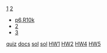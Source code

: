 [1](https://chopby.tistory.com/category/%ED%95%99%EA%B5%90%EA%B3%B5%EB%B6%80/%EC%BB%B4%ED%93%A8%ED%84%B0%EA%B5%AC%EC%A1%B0)
[2](https://velog.io/@apphia39?tag=computer-architecture)
- [p6,R10k](https://cs.nju.edu.cn/swang/CA_16S/Lec14_Speculation_II.pdf)
- [2](https://ocw.unican.es/pluginfile.php/1827/course/section/1428/07_scheduling_part2.pdf)
- [3](http://web.eecs.umich.edu/~twenisch/470_F07/lectures/9.pdf)

[quiz](https://quizlet.com/96299293/flashcards)
[docs](https://www.studocu.com/vn/document/truong-dai-hoc-fpt/computer-architecture/101-150-dich-sach/33933787)
[sol](https://blog.youhogeon.com/m/93)
[sol](https://www.studocu.com/row/document/seoul-national-university/%EC%BB%B4%ED%93%A8%ED%84%B0%EC%99%80-%EB%A7%88%EC%9D%8Ccomputer-and-mind-3/solution-manual-computer-organization-and-architecture-8th-edition/18532130)
[HW1](https://www.studocu.com/row/document/seoul-national-university/%EA%B3%BC%ED%95%99-%EA%B3%84%EC%82%B0%EC%9D%84-%EC%9C%84%ED%95%9C-%EC%BB%B4%ED%93%A8%ED%84%B0-%ED%99%9C%EC%9A%A9computer/computer-organization-hw1/7515142)
[HW2](https://www.studocu.com/row/document/seoul-national-university/%EA%B3%BC%ED%95%99-%EA%B3%84%EC%82%B0%EC%9D%84-%EC%9C%84%ED%95%9C-%EC%BB%B4%ED%93%A8%ED%84%B0-%ED%99%9C%EC%9A%A9computer/comp-org-hw2-%EA%B9%80%EC%9E%A5%EC%9A%B0-%EA%B5%90%EC%88%98%EB%8B%98-%EC%BB%B4%ED%93%A8%ED%84%B0-%EC%A1%B0%EC%A7%81%EB%A1%A0-2%EB%B2%88-%EC%88%99%EC%A0%9C-%EC%A0%9C%EC%B6%9C%EB%B3%B8%EC%9E%85%EB%8B%88%EB%8B%A4-%EC%A0%95%ED%99%95%ED%95%9C-%EB%8B%B5%EC%95%88%EC%9D%80-%EC%95%84%EB%8B%88%EB%AF%80%EB%A1%9C-%EC%B0%B8%EA%B3%A0%EC%9A%A9%EC%9C%BC%EB%A1%9C-%EC%82%AC%EC%9A%A9%EB%B0%94%EB%9E%8D%EB%8B%88%EB%8B%A4/7515143)
[HW4](https://www.studocu.com/row/document/seoul-national-university/%EA%B3%BC%ED%95%99-%EA%B3%84%EC%82%B0%EC%9D%84-%EC%9C%84%ED%95%9C-%EC%BB%B4%ED%93%A8%ED%84%B0-%ED%99%9C%EC%9A%A9computer/hw4-%EA%B9%80%EC%9E%A5%EC%9A%B0-%EA%B5%90%EC%88%98%EB%8B%98-%EC%BB%B4%ED%93%A8%ED%84%B0-%EC%A1%B0%EC%A7%81%EB%A1%A0-4%EB%B2%88-%EC%88%99%EC%A0%9C-%EC%A0%9C%EC%B6%9C%EB%B3%B8%EC%9E%85%EB%8B%88%EB%8B%A4-%EC%A0%95%ED%99%95%ED%95%9C-%EB%8B%B5%EC%95%88%EC%9D%80-%EC%95%84%EB%8B%88%EB%AF%80%EB%A1%9C-%EC%B0%B8%EA%B3%A0%EC%9A%A9%EC%9C%BC%EB%A1%9C-%EC%82%AC%EC%9A%A9%EB%B0%94%EB%9E%8D%EB%8B%88%EB%8B%A4/7515155)
[HW5](https://www.studocu.com/row/document/seoul-national-university/%EA%B3%BC%ED%95%99-%EA%B3%84%EC%82%B0%EC%9D%84-%EC%9C%84%ED%95%9C-%EC%BB%B4%ED%93%A8%ED%84%B0-%ED%99%9C%EC%9A%A9computer/com-org-hw5-%EA%B9%80%EC%9E%A5%EC%9A%B0-%EA%B5%90%EC%88%98%EB%8B%98-%EC%BB%B4%ED%93%A8%ED%84%B0-%EC%A1%B0%EC%A7%81%EB%A1%A0-1%EB%B2%88-%EC%88%99%EC%A0%9C-%EC%A0%9C%EC%B6%9C%EB%B3%B8%EC%9E%85%EB%8B%88%EB%8B%A4-%EC%A0%95%ED%99%95%ED%95%9C-%EB%8B%B5%EC%95%88%EC%9D%80-%EC%95%84%EB%8B%88%EB%AF%80%EB%A1%9C-%EC%B0%B8%EA%B3%A0%EC%9A%A9%EC%9C%BC%EB%A1%9C-%EC%82%AC%EC%9A%A9%EB%B0%94%EB%9E%8D%EB%8B%88%EB%8B%A4/7515158)
